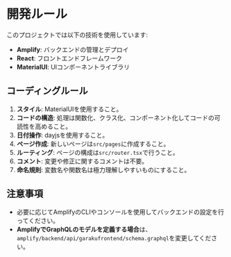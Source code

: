 # 開発ルール

このプロジェクトでは以下の技術を使用しています:
- **Amplify**: バックエンドの管理とデプロイ
- **React**: フロントエンドフレームワーク
- **MaterialUI**: UIコンポーネントライブラリ

## コーディングルール

1. **スタイル**: MaterialUIを使用すること。
2. **コードの構造**: 処理は関数化、クラス化、コンポーネント化してコードの可読性を高めること。
3. **日付操作**: dayjsを使用すること。
4. **ページ作成**: 新しいページは`src/pages`に作成すること。
5. **ルーティング**: ページの構成は`src/router.tsx`で行うこと。
6. **コメント**: 変更や修正に関するコメントは不要。
7. **命名規則**: 変数名や関数名は極力理解しやすいものにすること。

## 注意事項

- 必要に応じてAmplifyのCLIやコンソールを使用してバックエンドの設定を行ってください。
- **AmplifyでGraphQLのモデルを定義する場合**は、`amplify/backend/api/garakufrontend/schema.graphql`を変更してください。
